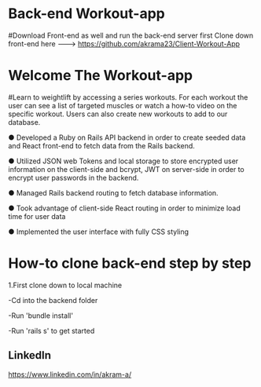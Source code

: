 # Back-end Workout-app

#Download Front-end as well and run the back-end server first
Clone down front-end here ---> https://github.com/akrama23/Client-Workout-App 

# Welcome The Workout-app

#Learn to weightlift by accessing a series workouts. For each workout the user can see a list of targeted muscles or watch a how-to video on the specific workout. Users can also create new workouts to add to our database.

● Developed a Ruby on Rails API backend in order to create seeded data and React front-end to fetch data from the Rails backend.

● Utilized JSON web Tokens and local storage to store encrypted user information on the client-side and bcrypt, JWT on server-side in order to encrypt user passwords in the backend.

● Managed Rails backend routing to fetch database information.

● Took advantage of client-side React routing in order to minimize load time for user data

● Implemented the user interface with fully CSS styling

# How-to clone back-end step by step

1.First clone down to local machine

-Cd into the backend folder

-Run 'bundle install'

-Run 'rails s' to get started 

## LinkedIn 

https://www.linkedin.com/in/akram-a/



